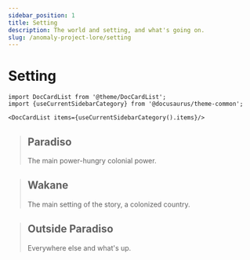 ```yaml
---
sidebar_position: 1
title: Setting
description: The world and setting, and what's going on.
slug: /anomaly-project-lore/setting
---
```


# Setting

```mdx-code-block
import DocCardList from '@theme/DocCardList';
import {useCurrentSidebarCategory} from '@docusaurus/theme-common';

<DocCardList items={useCurrentSidebarCategory().items}/>
```

> ## Paradiso
> The main power-hungry colonial power.

> ## Wakane
> The main setting of the story, a colonized country.

> ## Outside Paradiso
> Everywhere else and what's up.
